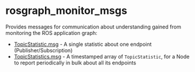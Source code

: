 # rosgraph_monitor_msgs

Provides messages for communication about understanding gained from monitoring the ROS application graph:

* [TopicStatistic.msg](./msg/TopicStatistic.msg) - A single statistic about one endpoint (Publisher/Subscription)
* [TopicStatistics.msg](./msg/TopicStatistics.msg) - A timestamped array of `TopicStatistic`, for a Node to report periodically in bulk about all its endpoints
